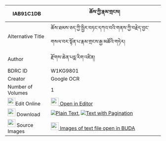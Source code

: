 |IAB91C1DB|ཆོས་ཀྱི་རྣམ་གྲངས། 
| --- | --- 
|Alternative Title |ཆོས་ཐམས་ཅད་ཀྱི་སྤྱིར་བཏང་དཀའ་བའི་གནས་ཀྱི་བརྗེད་བྱང་གསལ་བར་སྟོན་པ་རྣམ་གྲངས་རྒྱ་མཚོའི་གཏེར།
|Author| རྫོགས་ཆེན་པདྨ་རིག་འཛིན།
|BDRC ID | W1KG9801
|Creator | Google OCR
|Number of Volumes| 1
|<img width="25" src="https://img.icons8.com/color/25/000000/edit-property.png">Edit Online| [<img width="25" src="https://avatars.githubusercontent.com/u/45091458?s=200&v=4"> Open in Editor](http://editor.openpecha.org/IAB91C1DB)
|<img width="25" src="https://img.icons8.com/fluent/48/000000/download-2.png"/>  Download | [![](https://img.icons8.com/color/20/000000/txt.png)Plain Text](https://github.com/Openpecha/IAB91C1DB/releases/download/v1/cho_kyi_nam_drang_plain_IAB91C1DB.zip), [![](https://img.icons8.com/color/20/000000/txt.png)Text with Pagination](https://github.com/Openpecha/IAB91C1DB/releases/download/v1/cho_kyi_nam_drang_pages_IAB91C1DB.zip)
|<img width="25" src="https://img.icons8.com/plasticine/100/000000/pictures-folder.png"/>  Source Images | [<img width="25" src="https://library.bdrc.io/icons/BUDA-small.svg"> Images of text file open in BUDA](https://library.bdrc.io/show/bdr:W1KG9801)
